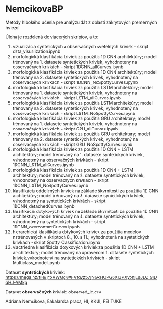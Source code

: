 # NemcikovaBP
Metódy hlbokého učenia pre analýzu dát z oblasti zákrytových premenných hviezd

Úloha je rozdelená do viacerých skriptov, a to:
  1. vizualizácia syntetických a observačných svetelných kriviek - skript data_visualization.ipynb
  2. morfologická klasifikácia kriviek za použitia 1D CNN architektúry; model trénovaný na 1. datasete syntetických kriviek, vyhodnotený na observačných krivkách -     skript 1DCNN_allCurves.ipynb
  3. morfologická klasifikácia kriviek za použitia 1D CNN architektúry; model trénovaný na 2. datasete syntetických kriviek, vyhodnotený na observačných krivkách - skript 1DCNN_NoSpottyCurves.ipynb
  4. morfologická klasifikácia kriviek za použitia LSTM architektúry; model trénovaný na 1. datasete syntetických kriviek, vyhodnotený na observačných krivkách - skript LSTM_allCurves.ipynb
  5. morfologická klasifikácia kriviek za použitia LSTM architektúry; model trénovaný na 2. datasete syntetických kriviek, vyhodnotený na observačných krivkách - skript LSTM_NoSpottyCurves.ipynb
  6. morfologická klasifikácia kriviek za použitia GRU architektúry; model trénovaný na 1. datasete syntetických kriviek, vyhodnotený na observačných krivkách - skript GRU_allCurves.ipynb
  7. morfologická klasifikácia kriviek za použitia GRU architektúry; model trénovaný na 2. datasete syntetických kriviek, vyhodnotený na observačných krivkách - skript GRU_NoSpottyCurves.ipynb
  8. morfologická klasifikácia kriviek za použitia 1D CNN + LSTM architektúry; model trénovaný na 1. datasete syntetických kriviek, vyhodnotený na observačných krivkách - skript 1DCNN_LSTM_allCurves.ipynb
  9. morfologická klasifikácia kriviek za použitia 1D CNN + LSTM architektúry; model trénovaný na 2. datasete syntetických kriviek, vyhodnotený na observačných krivkách - skript 1DCNN_LSTM_NoSpottyCurves.ipynb
  10. klasifikácia oddelených kriviek na základe škvrnitosti za použitia 1D CNN architektúry; model trénovaný na 3. datasete syntetických kriviek, vyhodnotený na syntetických krivkách - skript 1DCNN_detachedCurves.ipynb
  11. klasifikácia dotykových kriviek na základe škvrnitosti za použitia 1D CNN architektúry; model trénovaný na 4. datasete syntetických kriviek, vyhodnotený na syntetických krivkách - skript 1DCNN_overcontactCurves.ipynb
  12. hierarchická klasifikácia dotykových kriviek za použitia modelov natrénovaných v skriptoch 8., 10. a 11.; vyhodnotená na syntetických krivkách - skript Spotty_Classification.ipynb
  13. viactriedna klasifikácia dotykových kriviek za použitia 1D CNN + LSTM ar-chitektúry; model trénovaný na upravenom 1. datasete syntetických kriviek,vyhodnotený na syntetických krivkách - skript Multiclass_model.ipynb

Dataset **syntetických** kriviek: https://mega.nz/file/jYxVWQgK#FVfqyz57jNGxHOPG6XI3PXyohjLsJDZ_9lDqHJ-AMkg

Dataset **observačných** kriviek: observed_lc.csv

Adriana Nemcikova, Bakalarska praca, HI, KKUI, FEI TUKE
